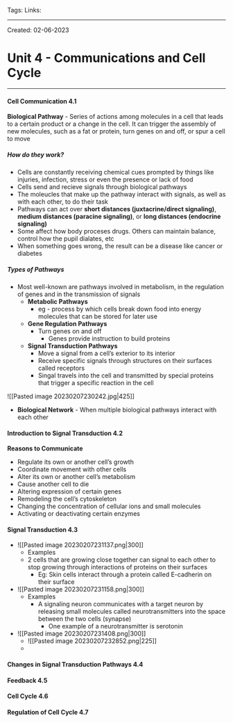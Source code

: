 Tags:
Links: 

---
Created: 02-06-2023
# Unit 4 - Communications and Cell Cycle
---

#### Cell Communication 4.1

**Biological Pathway** - Series of actions among molecules in a cell that leads to a certain product or a change in the cell. It can trigger the assembly of new molecules, such as a fat or protein, turn genes on and off, or spur a cell to move

##### How do they work?
- Cells are constantly receiving chemical cues prompted by things like injuries, infection, stress or even the presence or lack of food
- Cells send and recieve signals through biological pathways
- The moleucles that make up the pathway interact with signals, as well as with each other, to do their task
- Pathways can act over **short distances (juxtacrine/direct signaling)**, **medium distances (paracine signaling)**, or **long distances (endocrine signaling)**
- Some affect how body proceses drugs. Others can maintain balance, control how the pupil dialates, etc
- When something goes wrong, the result can be a disease like cancer or diabetes

##### Types of Pathways
- Most well-known are pathways involved in metabolism, in the regulation of genes and in the transmission of signals
	- **Metabolic Pathways**
		- eg - process by which cells break down food into energy molecules that can be stored for later use
	- **Gene Regulation Pathways**
		- Turn genes on and off
			- Genes provide instruction to build proteins
	- **Signal Transduction Pathways**
		- Move a signal from a cell’s exterior to its interior
		- Receive specific signals through structures on their surfaces called receptors
		- Singal travels into the cell and transmitted by special proteins that trigger a specific reaction in the cell

![[Pasted image 20230207230242.jpg|425]]

- **Biological Network** - When multiple biological pathways interact with each other

#### Introduction to Signal Transduction 4.2
**Reasons to Communicate**
- Regulate its own or another cell’s growth
- Coordinate movement with other cells
- Alter its own or another cell’s metabolism
- Cause another cell to die
- Altering expression of certain genes
- Remodeling the cell’s cytoskeleton
- Changing the concentration of cellular ions and small molecules
- Activating or deactivating certain enzymes

#### Signal Transduction 4.3

- ![[Pasted image 20230207231137.png|300]]
	- Examples
	- 2 cells that are growing close together can signal to each other to stop growing through interactions of proteins on their surfaces
		- Eg: Skin cells interact through a protein called E-cadherin on their surface
- ![[Pasted image 20230207231158.png|300]]
	- Examples
		- A signaling neuron communicates with a target neuron by releasing small molecules called neurotransmitters into the space between the two cells (synapse)
			- One example of a neurotransmitter is serotonin
- ![[Pasted image 20230207231408.png|300]]
	- ![[Pasted image 20230207232852.png|225]]
	- 

#### Changes in Signal Transduction Pathways 4.4
#### Feedback 4.5
#### Cell Cycle 4.6
#### Regulation of Cell Cycle 4.7

